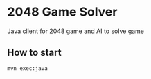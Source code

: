 # 2048 Game Solver

Java client for 2048 game and AI to solve game

## How to start
```
mvn exec:java 
```
